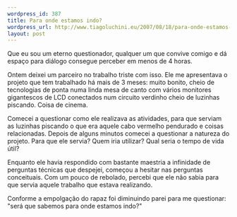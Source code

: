 ```yaml
--- 
wordpress_id: 387
title: Para onde estamos indo?
wordpress_url: http://www.tiagoluchini.eu/2007/08/18/para-onde-estamos-indo/
layout: post
---
```

Que eu sou um eterno questionador, qualquer um que convive comigo e dá espaço para diálogo consegue perceber em menos de 4 horas.

Ontem deixei um parceiro no trabalho triste com isso. Ele me apresentava o projeto que tem trabalhado há mais de 3 meses: muito bonito, cheio de tecnologias de ponta numa linda mesa de canto com vários monitores gigantescos de LCD conectados num circuito verdinho cheio de luzinhas piscando. Coisa de cinema.

Comecei a questionar como ele realizava as atividades, para que serviam as luzinhas piscando o que era aquele cabo vermelho pendurado e coisas relacionadas. Depois de alguns minutos comecei a questionar a natureza do projeto. Para que ele servia? Quem iria utilizar? Qual seria o tempo de vida útil?

Enquanto ele havia respondido com bastante maestria a infinidade de perguntas técnicas que despejei, começou a hesitar nas perguntas conceituais. Com um pouco de rebolado, percebi que ele não sabia para que servia aquele trabalho que estava realizando.

Conforme a empolgação do rapaz foi diminuindo parei para me questionar: "será que sabemos para onde estamos indo?"
